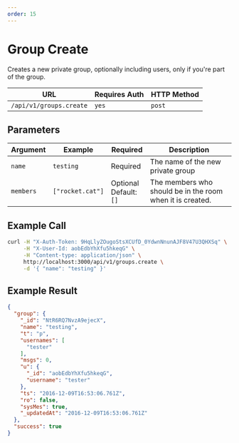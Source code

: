 ```yaml
---
order: 15
---
```


# Group Create
Creates a new private group, optionally including users, only if you're part of the group.

| URL | Requires Auth | HTTP Method |
| --- | ------------- | ----------- |
| `/api/v1/groups.create` | `yes` | `post` |

## Parameters
| Argument | Example | Required | Description |
| -------- | ------- | -------- | ----------- |
| `name` | `testing` | Required | The name of the new private group |
| `members` | `["rocket.cat"]` | Optional <br> Default: `[]` | The members who should be in the room when it is created. |

## Example Call
```bash
curl -H "X-Auth-Token: 9HqLlyZOugoStsXCUfD_0YdwnNnunAJF8V47U3QHXSq" \
     -H "X-User-Id: aobEdbYhXfu5hkeqG" \
     -H "Content-type: application/json" \
     http://localhost:3000/api/v1/groups.create \
     -d '{ "name": "testing" }'
```

## Example Result
```json
{
  "group": {
    "_id": "NtR6RQ7NvzA9ejecX",
    "name": "testing",
    "t": "p",
    "usernames": [
      "tester"
    ],
    "msgs": 0,
    "u": {
      "_id": "aobEdbYhXfu5hkeqG",
      "username": "tester"
    },
    "ts": "2016-12-09T16:53:06.761Z",
    "ro": false,
    "sysMes": true,
    "_updatedAt": "2016-12-09T16:53:06.761Z"
  },
  "success": true
}
```
